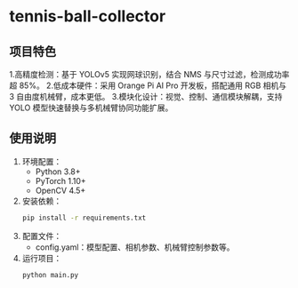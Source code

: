 # tennis-ball-collector
## 项目特色
1.高精度检测：基于 YOLOv5 实现网球识别，结合 NMS 与尺寸过滤，检测成功率超 85%。
2.低成本硬件：采用 Orange Pi AI Pro 开发板，搭配通用 RGB 相机与 3 自由度机械臂，成本更低。
3.模块化设计：视觉、控制、通信模块解耦，支持 YOLO 模型快速替换与多机械臂协同功能扩展。

## 使用说明
1. 环境配置：
   - Python 3.8+
   - PyTorch 1.10+
   - OpenCV 4.5+
2. 安装依赖：
   ```bash
   pip install -r requirements.txt
   ```
3. 配置文件：
   - config.yaml：模型配置、相机参数、机械臂控制参数等。
4. 运行项目：
   ```bash
   python main.py
   ```
